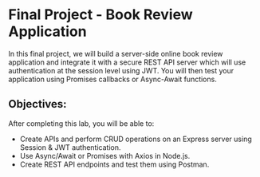 # Final Project - Book Review Application

In this final project, we will build a server-side online book review application and integrate it with a secure REST API server which will use authentication at the session level using JWT. You will then test your application using Promises callbacks or Async-Await functions.

## Objectives:
After completing this lab, you will be able to:

- Create APIs and perform CRUD operations on an Express server using Session & JWT authentication.
- Use Async/Await or Promises with Axios in Node.js.
- Create REST API endpoints and test them using Postman.